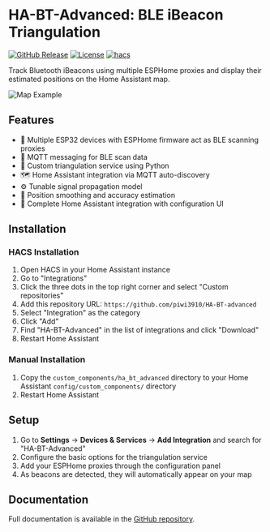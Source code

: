 # HA-BT-Advanced: BLE iBeacon Triangulation

[![GitHub Release][releases-shield]][releases]
[![License][license-shield]](LICENSE)
[![hacs][hacsbadge]][hacs]

Track Bluetooth iBeacons using multiple ESPHome proxies and display their estimated positions on the Home Assistant map.

![Map Example](https://github.com/piwi3910/HA-BT-advanced/raw/main/images/map_example.png)

## Features

- 📡 Multiple ESP32 devices with ESPHome firmware act as BLE scanning proxies
- 🔄 MQTT messaging for BLE scan data
- 📐 Custom triangulation service using Python
- 🗺️ Home Assistant integration via MQTT auto-discovery
- ⚙️ Tunable signal propagation model
- 🔄 Position smoothing and accuracy estimation
- 🧙 Complete Home Assistant integration with configuration UI

## Installation

### HACS Installation

1. Open HACS in your Home Assistant instance
2. Go to "Integrations"
3. Click the three dots in the top right corner and select "Custom repositories"
4. Add this repository URL: `https://github.com/piwi3910/HA-BT-advanced`
5. Select "Integration" as the category
6. Click "Add"
7. Find "HA-BT-Advanced" in the list of integrations and click "Download"
8. Restart Home Assistant

### Manual Installation

1. Copy the `custom_components/ha_bt_advanced` directory to your Home Assistant `config/custom_components/` directory
2. Restart Home Assistant

## Setup

1. Go to **Settings** → **Devices & Services** → **Add Integration** and search for "HA-BT-Advanced"
2. Configure the basic options for the triangulation service
3. Add your ESPHome proxies through the configuration panel
4. As beacons are detected, they will automatically appear on your map

## Documentation

Full documentation is available in the [GitHub repository](https://github.com/piwi3910/HA-BT-advanced).

[releases-shield]: https://img.shields.io/github/release/piwi3910/HA-BT-advanced.svg?style=for-the-badge
[releases]: https://github.com/piwi3910/HA-BT-advanced/releases
[license-shield]: https://img.shields.io/github/license/piwi3910/HA-BT-advanced.svg?style=for-the-badge
[hacs]: https://github.com/hacs/integration
[hacsbadge]: https://img.shields.io/badge/HACS-Custom-orange.svg?style=for-the-badge